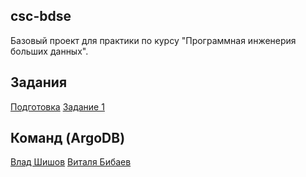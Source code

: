 ## csc-bdse
Базовый проект для практики по курсу "Программная инженерия больших данных".

## Задания
[Подготовка](INSTALL.md)
[Задание 1](TASK1.md)

## Команд (ArgoDB)
[Влад Шишов](https://github.com/shishovv)
[Виталя Бибаев](https://github.com/bibaev)

